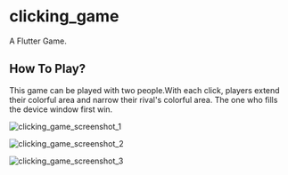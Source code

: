 # clicking_game

A Flutter Game.

## How To Play?

This game can be played with two people.With each click, players extend their colorful area and narrow their rival's colorful area.
The one who fills the device window first win.

![clicking_game_screenshot_1](https://github.com/GizemGoksu/ClickingGame/assets/102183115/6f76d771-36f0-4681-8187-749ff2db8491)

![clicking_game_screenshot_2](https://github.com/GizemGoksu/ClickingGame/assets/102183115/72cd3eda-b14c-424d-b2be-c734f16048f7)

![clicking_game_screenshot_3](https://github.com/GizemGoksu/ClickingGame/assets/102183115/05e4e8c8-b090-46a5-8389-8e6cfd76e445)
